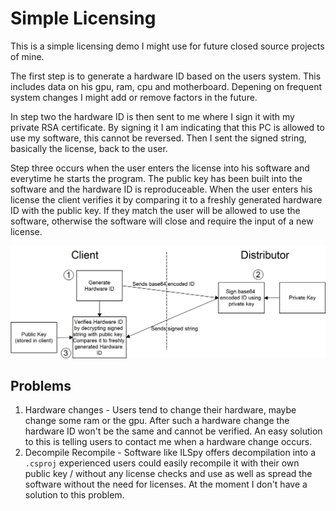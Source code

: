 # Simple Licensing
This is a simple licensing demo I might use for future closed source projects of mine. 

The first step is to generate a hardware ID based on the users system. This includes data on his gpu, ram, cpu and motherboard. 
Depening on frequent system changes I might add or remove factors in the future.

In step two the hardware ID is then sent to me where I sign it with my private RSA certificate. 
By signing it I am indicating that this PC is allowed to use my software, this cannot be reversed. 
Then I sent the signed string, basically the license, back to the user.

Step three occurs when the user enters the license into his software and everytime he starts the program.
The public key has been built into the software and the hardware ID is reproduceable. 
When the user enters his license the client verifies it by comparing it to a freshly generated hardware ID with the public key. 
If they match the user will be allowed to use the software, otherwise the software will close and require the input of a new license.

<p align="center">
  <img width="800" src="scheme.png">
</p>


## Problems
1. Hardware changes - Users tend to change their hardware, maybe change some ram or the gpu. After such a hardware change the hardware ID won't be the same and cannot be verified. An easy solution to this is telling users to contact me when a hardware change occurs.
2. Decompile Recompile - Software like ILSpy offers decompilation into a `.csproj` experienced users could easily recompile it with their own public key / without any license checks and use as well as spread the software without the need for licenses. At the moment I don't have a solution to this problem.
